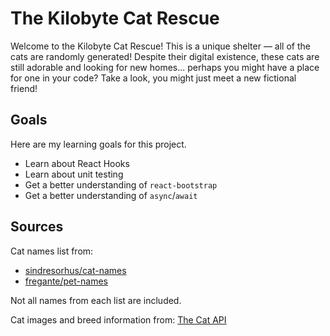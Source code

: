 # The Kilobyte Cat Rescue
Welcome to the Kilobyte Cat Rescue! This is a unique shelter — all of the cats are randomly generated! Despite their digital existence, these cats are still adorable and looking for new homes... perhaps you might have a place for one in your code? Take a look, you might just meet a new fictional friend!

## Goals
Here are my learning goals for this project.
- Learn about React Hooks
- Learn about unit testing
- Get a better understanding of `react-bootstrap`
- Get a better understanding of `async`/`await`

## Sources
Cat names list from:
- [sindresorhus/cat-names](https://github.com/sindresorhus/cat-names)
- [fregante/pet-names](https://github.com/fregante/pet-names)

Not all names from each list are included.

Cat images and breed information from:
[The Cat API](https://thecatapi.com/)

